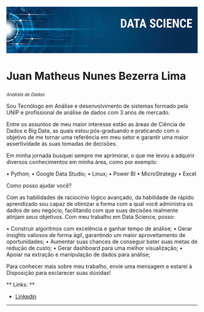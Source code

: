 

<p align="center">
  <img src="banner.png" >
</p>

# Juan Matheus Nunes Bezerra Lima
<sub> *Analista de Dados* </sub>

Sou Tecnólogo em Análise e desenvolvimento de sistemas formado pela UNIP e profissional de análise de dados com 3 anos de mercado.

Entre os assuntos de meu maior interesse estão as áreas de Ciência de Dados e Big Data, as quais estou pós-graduando e praticando com o objetivo de me tornar uma referência em meu setor e garantir uma maior assertividade às suas tomadas de decisões.

Em minha jornada busquei sempre me aprimorar, o que me levou a adquirir diversos conhecimentos em minha área, como por exemplo:

• Python;
• Google Data Studio;
• Linux;
• Power BI
• MicroStrategy
• Excel


Como posso ajudar você?

Com as habilidades de raciocínio lógico avançado, da habilidade de rápido aprendizado sou capaz de otimizar a forma com a qual você administra os dados de seu negócio, facilitando com que suas decisões realmente atinjam seus objetivos. Com meu trabalho em Data Science, posso:

• Construir algoritmos com excelência e ganhar tempo de análise; 
• Gerar insights valiosos de forma ágil, garantindo um maior aproveitamento de oportunidades;
• Aumentar suas chances de conseguir bater suas metas de redução de custo;
• Gerar dashboard para uma melhor visualização;
• Apoiar na extração e manipulação de dados para análise;

Para conhecer mais sobre meu trabalho, envie uma mensagem e estarei à 
Disposição para esclarecer suas dúvidas!


** Links: **
* [ Linkedin ](linkedin.com/in/juan-matheus-nunes-b33b89196)



---

